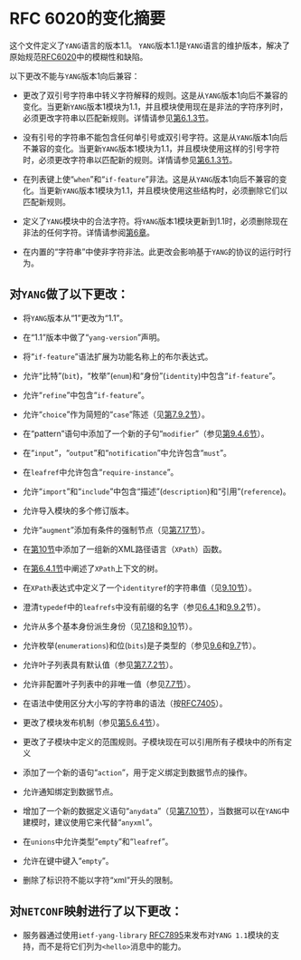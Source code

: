 # RFC 6020的变化摘要

这个文件定义了`YANG`语言的版本1.1。 `YANG`版本1.1是`YANG`语言的维护版本，解决了原始规范[RFC6020](https://tools.ietf.org/html/rfc6020)中的模糊性和缺陷。

以下更改不能与`YANG`版本1向后兼容：

- 更改了双引号字符串中转义字符解释的规则。这是从`YANG`版本1向后不兼容的变化。当更新`YANG`版本1模块为1.1，并且模块使用现在是非法的字符序列时，必须更改字符串以匹配新规则。详情请参见[第6.1.3节](https://tools.ietf.org/html/rfc7950#section-6.1.3)。

- 没有引号的字符串不能包含任何单引号或双引号字符。这是从`YANG`版本1向后不兼容的变化。当更新`YANG`版本1模块为1.1，并且模块使用这样的引号字符时，必须更改字符串以匹配新的规则。详情请参见[第6.1.3节](https://tools.ietf.org/html/rfc7950#section-6.1.3)。

- 在列表键上使“`when`”和“`if-feature`”非法。这是从`YANG`版本1向后不兼容的变化。当更新`YANG`版本1模块为1.1，并且模块使用这些结构时，必须删除它们以匹配新规则。

- 定义了`YANG`模块中的合法字符。将`YANG`版本1模块更新到1.1时，必须删除现在非法的任何字符。详情请参阅[第6章](https://tools.ietf.org/html/rfc7950#section-6)。

- 在内置的“字符串”中使非字符非法。此更改会影响基于`YANG`的协议的运行时行为。

## 对`YANG`做了以下更改：

- 将`YANG`版本从“1”更改为“1.1”。

- 在“1.1”版本中做了“`yang-version`”声明。

- 将“`if-feature`”语法扩展为功能名称上的布尔表达式。

- 允许“比特”(`bit`)，“枚举”(`enum`)和“身份”(`identity`)中包含“`if-feature`”。

- 允许“`refine`”中包含“`if-feature`”。

- 允许“`choice`”作为简短的“`case`”陈述（见[第7.9.2节](https://tools.ietf.org/html/rfc7950#section-7.9.2)）。

- 在“pattern”语句中添加了一个新的子句“`modifier`”（参见[第9.4.6节](https://tools.ietf.org/html/rfc7950#section-9.4.6)）。

- 在“`input`”，“`output`”和“`notification`”中允许包含“`must`”。

- 在`leafref`中允许包含“`require-instance`”。

- 允许“`import`”和“`include`”中包含“描述”(`description`)和“引用”(`reference`)。

- 允许导入模块的多个修订版本。

- 允许“`augment`”添加有条件的强制节点（见[第7.17节](https://tools.ietf.org/html/rfc7950#section-7.17)）。

- 在[第10节](https://tools.ietf.org/html/rfc7950#section-10)中添加了一组新的XML路径语言（`XPath`）函数。

- 在[第6.4.1节](https://tools.ietf.org/html/rfc7950#section-6.4.1)中阐述了`XPath`上下文的树。

- 在`XPath`表达式中定义了一个`identityref`的字符串值（见[9.10节](https://tools.ietf.org/html/rfc7950#section-9.10)）。

- 澄清`typedef`中的`leafrefs`中没有前缀的名字（参见[6.4.1](https://tools.ietf.org/html/rfc7950#section-6.4.1)和[9.9.2](https://tools.ietf.org/html/rfc7950#section-9.92)节）。

- 允许从多个基本身份派生身份（见[7.18](https://tools.ietf.org/html/rfc7950#section-7.18)和[9.10](https://tools.ietf.org/html/rfc7950#section-9.10)节）。

- 允许枚举(`enumerations`)和位(`bits`)是子类型的（参见[9.6](https://tools.ietf.org/html/rfc7950#section-9.6)和[9.7](https://tools.ietf.org/html/rfc7950#section-9.7)节）。

- 允许叶子列表具有默认值（参见[第7.7.2节](https://tools.ietf.org/html/rfc7950#section-7.7)）。

- 允许非配置叶子列表中的非唯一值（参见[7.7节](https://tools.ietf.org/html/rfc7950#section-7.7)）。

- 在语法中使用区分大小写的字符串的语法（按[RFC7405](https://tools.ietf.org/html/rfc7405)）。

- 更改了模块发布机制（参见[第5.6.4节](https://tools.ietf.org/html/rfc7950#section-5.6.4)）。

- 更改了子模块中定义的范围规则。子模块现在可以引用所有子模块中的所有定义

- 添加了一个新的语句“`action`”，用于定义绑定到数据节点的操作。

- 允许通知绑定到数据节点。

- 增加了一个新的数据定义语句“`anydata`”（见[第7.10节](https://tools.ietf.org/html/rfc7950#section-7.10)），当数据可以在`YANG`中建模时，建议使用它来代替“`anyxml`”。

- 在`unions`中允许类型“`empty`”和“`leafref`”。

- 允许在键中键入“`empty`”。

- 删除了标识符不能以字符“xml”开头的限制。

## 对`NETCONF`映射进行了以下更改：

- 服务器通过使用`ietf-yang-library` [RFC7895](https://tools.ietf.org/html/rfc7895)来发布对`YANG 1.1`模块的支持，而不是将它们列为`<hello>`消息中的能力。
